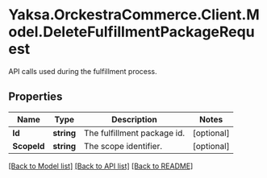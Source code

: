 # Yaksa.OrckestraCommerce.Client.Model.DeleteFulfillmentPackageRequest
API calls used during the fulfillment process.

## Properties

Name | Type | Description | Notes
------------ | ------------- | ------------- | -------------
**Id** | **string** | The fulfillment package id. | [optional] 
**ScopeId** | **string** | The scope identifier. | [optional] 

[[Back to Model list]](../README.md#documentation-for-models) [[Back to API list]](../README.md#documentation-for-api-endpoints) [[Back to README]](../README.md)

